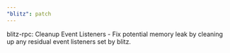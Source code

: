 ```yaml
---
"blitz": patch
---
```


blitz-rpc: Cleanup Event Listeners - Fix potential memory leak by cleaning up any residual event listeners set by blitz.
